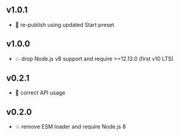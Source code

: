 ## v1.0.1

* 🐞 re-publish using updated Start preset

## v1.0.0

* 💥 drop Node.js v8 support and require >=12.13.0 (first v10 LTS)

## v0.2.1

* 🐞 correct API usage

## v0.2.0

* 💥 remove ESM loader and require Node.js 8
